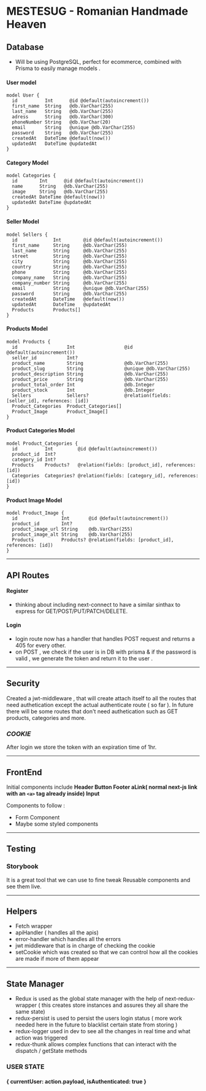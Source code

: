 # MESTESUG - Romanian Handmade Heaven

## Database

-   Will be using PostgreSQL, perfect for ecommerce, combined with Prisma to easily manage models .

#### User model

```
model User {
  id          Int      @id @default(autoincrement())
  first_name  String   @db.VarChar(255)
  last_name   String   @db.VarChar(255)
  adress      String   @db.VarChar(300)
  phoneNumber String   @db.VarChar(20)
  email       String   @unique @db.VarChar(255)
  password    String   @db.VarChar(255)
  createdAt   DateTime @default(now())
  updatedAt   DateTime @updatedAt
}
```

#### Category Model

```
model Categories {
  id        Int      @id @default(autoincrement())
  name      String   @db.VarChar(255)
  image     String   @db.VarChar(255)
  createdAt DateTime @default(now())
  updatedAt DateTime @updatedAt
}
```

#### Seller Model

```
model Sellers {
  id             Int        @id @default(autoincrement())
  first_name     String     @db.VarChar(255)
  last_name      String     @db.VarChar(255)
  street         String     @db.VarChar(255)
  city           String     @db.VarChar(255)
  country        String     @db.VarChar(255)
  phone          String     @db.VarChar(255)
  company_name   String     @db.VarChar(255)
  company_number String     @db.VarChar(255)
  email          String     @unique @db.VarChar(255)
  password       String     @db.VarChar(255)
  createdAt      DateTime   @default(now())
  updatedAt      DateTime   @updatedAt
  Products       Products[]
}
```

#### Products Model

```
model Products {
  id                  Int                  @id @default(autoincrement())
  seller_id           Int?
  product_name        String               @db.VarChar(255)
  product_slug        String               @unique @db.VarChar(255)
  product_description String               @db.VarChar(255)
  product_price       String               @db.VarChar(255)
  product_total_order Int                  @db.Integer
  product_stock       Int                  @db.Integer
  Sellers             Sellers?             @relation(fields: [seller_id], references: [id])
  Product_Categories  Product_Categories[]
  Product_Image       Product_Image[]
}
```

#### Product Categories Model

```
model Product_Categories {
  id          Int         @id @default(autoincrement())
  product_id  Int?
  category_id Int?
  Products    Products?   @relation(fields: [product_id], references: [id])
  Categories  Categories? @relation(fields: [category_id], references: [id])
}
```

#### Product Image Model

```
model Product_Image {
  id                Int       @id @default(autoincrement())
  product_id        Int?
  product_image_url String    @db.VarChar(255)
  product_image_alt String    @db.VarChar(255)
  Products          Products? @relation(fields: [product_id], references: [id])
}
```

---

## API Routes

#### Register

-   thinking about including next-connect to have a similar sinthax to express for GET/POST/PUT/PATCH/DELETE.

#### Login

-   login route now has a handler that handles POST request and returns a 405 for every other.
-   on POST , we check if the user is in DB with prisma & if the password is valid , we generate the token and return it to the user .

---

## Security

Created a jwt-middleware , that will create attach itself to all the routes that need authetication except the actual authenticate route ( so far ). In future there will be some routes that don't need authetication such as GET products, categories and more.

### _COOKIE_

After login we store the token with an expiration time of 1hr.

---

## FrontEnd

Initial components include **Header Button Footer aLink( normal next-js link with an `<a>` tag already inside) Input**

Components to follow :

-   Form Component
-   Maybe some styled components

---

## Testing

### Storybook

It is a great tool that we can use to fine tweak Reusable components and see them live.

---

## Helpers

-   Fetch wrapper
-   apiHandler ( handles all the apis)
-   error-handler which handles all the errors
-   jwt middleware that is in charge of checking the cookie
-   setCookie which was created so that we can control how all the cookies are made if more of them appear

---

## State Manager

-   Redux is used as the global state manager with the help of next-redux-wrapper ( this creates store instances and assures they all share the same state)
-   redux-persist is used to persist the users login status ( more work needed here in the future to blacklist certain state from storing )
-   redux-logger used in dev to see all the changes in real time and what action was triggered
-   redux-thunk allows complex functions that can interact with the dispatch / getState methods

### USER STATE

#### { currentUser: action.payload, isAuthenticated: true }
